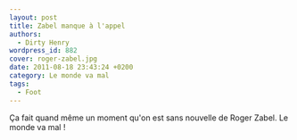 ```yaml
---
layout: post
title: Zabel manque à l'appel
authors:
  - Dirty Henry
wordpress_id: 882
cover: roger-zabel.jpg
date: 2011-08-18 23:43:24 +0200
category: Le monde va mal
tags:
  - Foot
---
```


Ça fait quand même un moment qu'on est sans nouvelle de Roger Zabel. Le monde va
mal !
